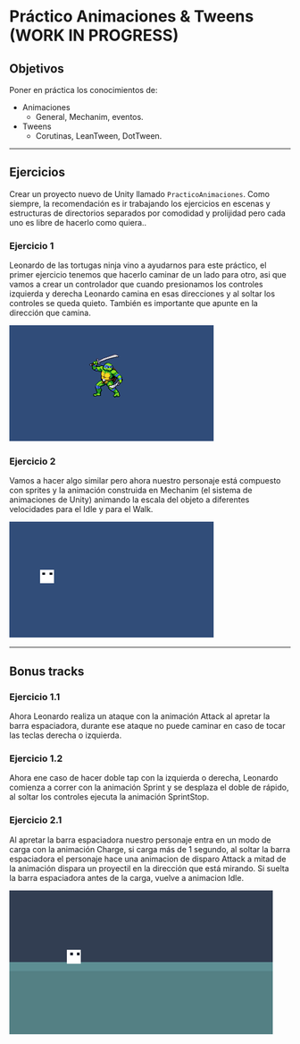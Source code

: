 # Práctico Animaciones & Tweens (WORK IN PROGRESS)

## Objetivos

Poner en práctica los conocimientos de:

* Animaciones
  - General, Mechanim, eventos.
* Tweens
  - Corutinas, LeanTween, DotTween.

--- 

## Ejercicios

Crear un proyecto nuevo de Unity llamado `PracticoAnimaciones`. Como siempre, la recomendación es ir trabajando los ejercicios en escenas y estructuras de directorios separados por comodidad y prolijidad pero cada uno es libre de hacerlo como quiera..

### Ejercicio 1

Leonardo de las tortugas ninja vino a ayudarnos para este práctico, el primer ejercicio tenemos que hacerlo caminar de un lado para otro, asi que vamos a crear un controlador que cuando presionamos los controles izquierda y derecha Leonardo camina en esas direcciones y al soltar los controles se queda quieto. También es importante que apunte en la dirección que camina.

![Ejemplo de ejercicio1](images/ejercicio1.gif)

### Ejercicio 2

Vamos a hacer algo similar pero ahora nuestro personaje está compuesto con sprites y la animación construida en Mechanim (el sistema de animaciones de Unity) animando la escala del objeto a diferentes velocidades para el Idle y para el Walk.

![Ejemplo de ejercicio1](images/ejercicio2.gif)

---

## Bonus tracks

### Ejercicio 1.1

Ahora Leonardo realiza un ataque con la animación Attack al apretar la barra espaciadora, durante ese ataque no puede caminar en caso de tocar las teclas derecha o izquierda.

### Ejercicio 1.2

Ahora ene caso de hacer doble tap con la izquierda o derecha, Leonardo comienza a correr con la animación Sprint y se desplaza el doble de rápido, al soltar los controles ejecuta la animación SprintStop.

### Ejercicio 2.1

Al apretar la barra espaciadora nuestro personaje entra en un modo de carga con la animación Charge, si carga más de 1 segundo, al soltar la barra espaciadora el personaje hace una animacion de disparo Attack a mitad de la animación dispara un proyectil en la dirección que está mirando. Si suelta la barra espaciadora antes de la carga, vuelve a animacion Idle. 

![Ejemplo de ejercicio1](images/ejercicio2_1.gif)